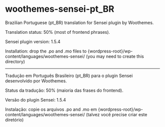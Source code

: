 woothemes-sensei-pt_BR
======================

Brazilian Portuguese (pt_BR) translation for Sensei plugin by Woothemes.

Translation status: 50% (most of frontend phrases).

Sensei plugin version: 1.5.4

Installation: drop the .po and .mo files to {wordpress-root}/wp-content/languages/woothemes-sensei/ (you may need to create this directory)

-------------

Tradução em Português Brasileiro (pt_BR) para o plugin Sensei desenvolvido por Woothemes.

Status da tradução: 50% (maioria das frases do frontend).

Versão do plugin Sensei: 1.5.4

Instalação: copie os arquivos .po and .mo em {wordpress-root}/wp-content/languages/woothemes-sensei/ (talvez você precise criar este diretório)
